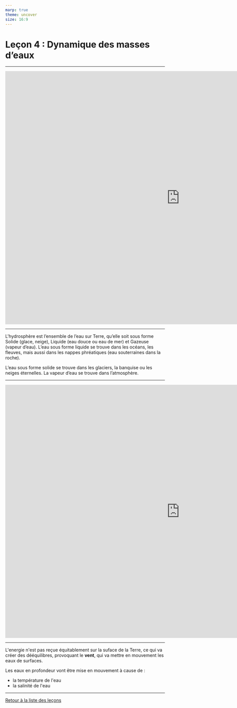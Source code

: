 ```yaml
---
marp: true
theme: uncover
size: 16:9
---
```

<!-- paginate: true -->

# Leçon 4 : Dynamique des masses d’eaux

---

<iframe width="1100" height="800" src="https://www.youtube.com/embed/8S0OxqHbkFg" title="YouTube video player" frameborder="0" allow="accelerometer; autoplay; clipboard-write; encrypted-media; gyroscope; picture-in-picture" allowfullscreen></iframe>

---

L'hydrosphère est l’ensemble de l’eau sur Terre, qu’elle soit sous forme Solide (glace, neige), Liquide (eau douce ou eau de mer) et Gazeuse (vapeur d’eau). 
L’eau sous forme liquide se trouve dans les océans, les fleuves, mais aussi dans les nappes phréatiques (eau souterraines dans la roche). 

L’eau sous forme solide se trouve dans les glaciers, la banquise ou les neiges éternelles. 
La vapeur d’eau se trouve dans l’atmosphère. 

---

<iframe width="1100" height="800" src="https://www.youtube.com/embed/nhmposeF2gk" title="YouTube video player" frameborder="0" allow="accelerometer; autoplay; clipboard-write; encrypted-media; gyroscope; picture-in-picture" allowfullscreen></iframe>

---

L'energie n'est pas reçue équitablement sur la suface de la Terre, ce qui va créer des dééquilibres, provoquant le **vent**, qui va mettre en mouvement les eaux de surfaces. 

Les eaux en profondeur vont être mise en mouvement à cause de : 

- la température de l'eau
- la salinité de l'eau

---

[Retour à la liste des leçons](liste.html)